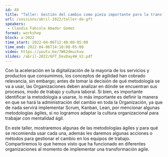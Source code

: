 ```yaml
---
id: A9
title: "Taller: Gestión del cambio como pieza importante para la transformación agile por GFT"
url: /sessions/abril-2022/taller-de-gft
speakers:
 - Claudia Fabiola Amador Gomez
format: workshop
block: a-2022
time_start: 2022-04-06T12:40:00-05:00
time_end: 2022-04-06T14:10:00-05:00
video: https://youtu.be/7W62dmuckxw
slides: /abril-2022/GFT_DevDay4W_V2.pdf
---
```


Con la aceleración en la digitalización de la mayoría de los servicios y productos que consumimos, los conceptos de agilidad han cobrado relevancia, sin embargo; antes de tomar la decisión de qué metodología se va a usar, las Organizaciones deben analizar en dónde se encuentran sus procesos, modo de trabajo y cultura laboral. Si bien, es importante identificar la metodología a usarse, lo más importante es definir la manera en que se hará la administración del cambio en toda la Organización, ya que de nada servirá implementar Scrum, Kanban, Lean, por mencionar algunas metodologías ágiles, si no logramos adaptar la cultura organizacional para trabajar con mentalidad ágil.

En este taller, mostraremos algunas de las metodologías ágiles y para qué se recomienda usar cada una, además les daremos algunas acciones o métodos para gestionar el cambio en los equipos de trabajo. Compartiremos lo que hemos visto que ha funcionado en diferentes organizaciones al momento de implementar una transformación agile.

